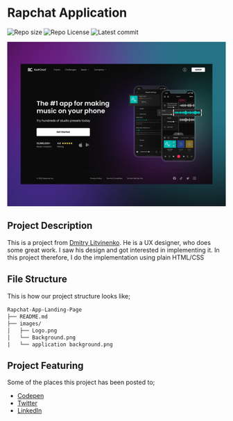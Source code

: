 # Rapchat Application
![Repo size](https://img.shields.io/github/repo-size/atonya-bravin/HTML-CSS-Handson/Rapchat-App-Landing-Page)
![Repo License](https://img.shields.io/github/license/atonya-bravin/HTML-CSS-Handson.svg)
![Latest commit](https://img.shields.io/github/last-commit/atonya-bravin/HTML-CSS-Handson?style=round-square)
  

<img src="https://github.com/atonya-bravin/HTML-CSS-Handson/blob/main/Rapchat-App-Landing-Page/images/application%20background.png" alt="Image">

## Project Description
This is a project from [Dmitry Litvinenko](https://dribbble.com/shots/19199771-Rapchat-App). He is a UX designer, who does some great work. I saw his design and got interested in implementing it. In this project therefore, I do the implementation using plain HTML/CSS

## File Structure
This is how our project structure looks like;

```
Rapchat-App-Landing-Page
├── README.md
├── images/
│   ├── Logo.png
│   └── Background.png
|   └── application background.png
```
## Project Featuring
Some of the places this project has been posted to;
- [Codepen](https://codepen.io/atonya-bravin)
- [Twitter](https://twitter.com/bravin_the_Geek)
- [LinkedIn](https://www.linkedin.com/in/bravin-atonya-71048425a/)